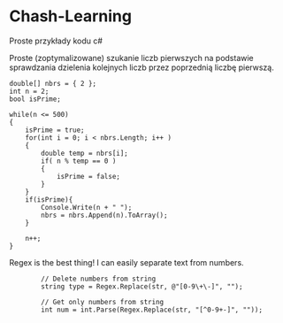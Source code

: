 # Chash-Learning
Proste przykłady kodu c#

Proste (zoptymalizowane) szukanie liczb pierwszych na podstawie sprawdzania dzielenia kolejnych liczb przez poprzednią liczbę pierwszą.

```
double[] nbrs = { 2 };
int n = 2;
bool isPrime;

while(n <= 500)
{
    isPrime = true;
    for(int i = 0; i < nbrs.Length; i++ )
    {
        double temp = nbrs[i];
        if( n % temp == 0 )
        {
            isPrime = false;
        }
    }
    if(isPrime){
        Console.Write(n + " ");
        nbrs = nbrs.Append(n).ToArray();
    }

    n++;
}
```

Regex is the best thing! I can easily separate text from numbers.

```
        // Delete numbers from string
        string type = Regex.Replace(str, @"[0-9\+\-]", "");

        // Get only numbers from string
        int num = int.Parse(Regex.Replace(str, "[^0-9+-]", ""));
```